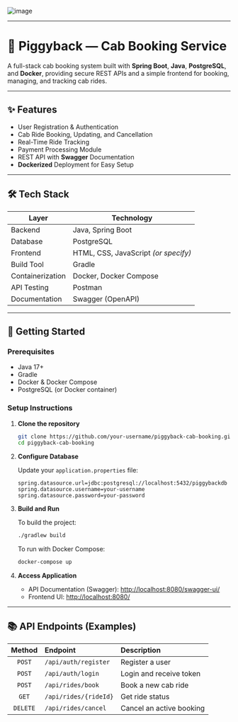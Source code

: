![image](https://github.com/user-attachments/assets/3bd1c187-701e-477b-8f86-b7c0a8402a79)

---

# 🚖 Piggyback — Cab Booking Service

A full-stack cab booking system built with **Spring Boot**, **Java**, **PostgreSQL**, and **Docker**, providing secure REST APIs and a simple frontend for booking, managing, and tracking cab rides.

---

## ✨ Features

- User Registration & Authentication
- Cab Ride Booking, Updating, and Cancellation
- Real-Time Ride Tracking
- Payment Processing Module
- REST API with **Swagger** Documentation
- **Dockerized** Deployment for Easy Setup

---

## 🛠️ Tech Stack

| Layer      | Technology                         |
|------------|-------------------------------------|
| Backend    | Java, Spring Boot                   |
| Database   | PostgreSQL                          |
| Frontend   | HTML, CSS, JavaScript *(or specify)* |
| Build Tool | Gradle                              |
| Containerization | Docker, Docker Compose         |
| API Testing| Postman                             |
| Documentation | Swagger (OpenAPI)                |

---

## 🚀 Getting Started

### Prerequisites
- Java 17+
- Gradle
- Docker & Docker Compose
- PostgreSQL (or Docker container)

### Setup Instructions

1. **Clone the repository**
   ```bash
   git clone https://github.com/your-username/piggyback-cab-booking.git
   cd piggyback-cab-booking
   ```

2. **Configure Database**
   
   Update your `application.properties` file:
   ```properties
   spring.datasource.url=jdbc:postgresql://localhost:5432/piggybackdb
   spring.datasource.username=your-username
   spring.datasource.password=your-password
   ```

3. **Build and Run**

   To build the project:
   ```bash
   ./gradlew build
   ```

   To run with Docker Compose:
   ```bash
   docker-compose up
   ```

4. **Access Application**
   - API Documentation (Swagger): [http://localhost:8080/swagger-ui/](http://localhost:8080/swagger-ui/)
   - Frontend UI: [http://localhost:8080/](http://localhost:8080/)

---

## 📚 API Endpoints (Examples)

| Method | Endpoint              | Description            |
|:------:|:----------------------|:-----------------------|
| `POST` | `/api/auth/register`   | Register a user         |
| `POST` | `/api/auth/login`      | Login and receive token |
| `POST` | `/api/rides/book`      | Book a new cab ride     |
| `GET`  | `/api/rides/{rideId}`  | Get ride status         |
| `DELETE` | `/api/rides/cancel`  | Cancel an active booking |


